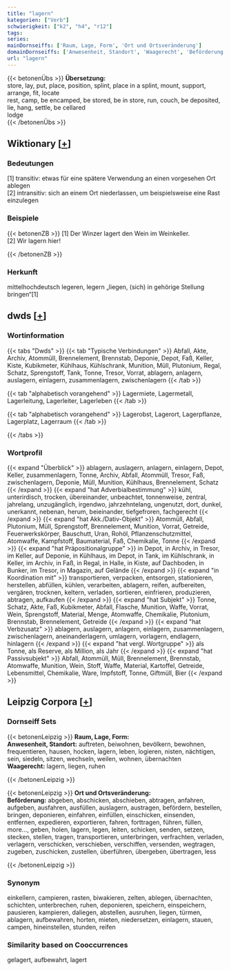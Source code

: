 ```yaml
---
title: "lagern"
kategorien: ["Verb"]
schwierigkeit: ["k2", "h4", "r12"]
tags:
series:
mainDornseiffs: ['Raum, Lage, Form', 'Ort und Ortsveränderung']
domainDornseiffs: ['Anwesenheit, Standort', 'Waagerecht', 'Beförderung']
url: "lagern"
---
```


{{< betonenÜbs >}}
**Übersetzung:**  
store, lay, put, place, position, splint, place in a splint, mount, support, arrange, fit, locate  
rest, camp, be encamped, be stored, be in store, run, couch, be deposited, lie, hang, settle, be cellared  
lodge  
{{< /betonenÜbs >}}

## Wiktionary [[+](https://de.wiktionary.org/wiki/lagern)]

### Bedeutungen
[1] transitiv: etwas für eine spätere Verwendung an einen vorgesehen Ort ablegen  
[2] intransitiv: sich an einem Ort niederlassen, um beispielsweise eine Rast einzulegen  

### Beispiele
{{< betonenZB >}}
[1] Der Winzer lagert den Wein im Weinkeller.  
[2] Wir lagern hier!  

{{< /betonenZB >}}
### Herkunft
mittelhochdeutsch legeren, legern „liegen, (sich) in gehörige Stellung bringen“[1]  



## dwds [[+](https://www.dwds.de/wb/lagern)]

### Wortinformation
{{< tabs "Dwds" >}}
{{< tab "Typische Verbindungen" >}}
Abfall, Akte, Archiv, Atommüll, Brennelement, Brennstab, Deponie, Depot, Faß, Keller, Kiste, Kubikmeter, Kühlhaus, Kühlschrank, Munition, Müll, Plutonium, Regal, Schatz, Sprengstoff, Tank, Tonne, Tresor, Vorrat, ablagern, anlagern, auslagern, einlagern, zusammenlagern, zwischenlagern
{{< /tab >}}

{{< tab "alphabetisch vorangehend" >}}
Lagermiete, Lagermetall, Lagerleitung, Lagerleiter, Lagerleben
{{< /tab >}}

{{< tab "alphabetisch vorangehend" >}}
Lagerobst, Lagerort, Lagerpflanze, Lagerplatz, Lagerraum
{{< /tab >}}

{{< /tabs >}}

### Wortprofil
{{< expand "Überblick" >}} ablagern, auslagern, anlagern, einlagern, Depot, Keller, zusammenlagern, Tonne, Archiv, Abfall, Atommüll, Tresor, Faß, zwischenlagern, Deponie, Müll, Munition, Kühlhaus, Brennelement, Schatz {{< /expand >}}
{{< expand "hat Adverbialbestimmung" >}} kühl, unterirdisch, trocken, übereinander, unbeachtet, tonnenweise, zentral, jahrelang, unzugänglich, irgendwo, jahrzehntelang, ungenutzt, dort, dunkel, unerkannt, nebenan, herum, beieinander, tiefgefroren, fachgerecht {{< /expand >}}
{{< expand "hat Akk./Dativ-Objekt" >}} Atommüll, Abfall, Plutonium, Müll, Sprengstoff, Brennelement, Munition, Vorrat, Getreide, Feuerwerkskörper, Bauschutt, Uran, Rohöl, Pflanzenschutzmittel, Atomwaffe, Kampfstoff, Baumaterial, Faß, Chemikalie, Tonne {{< /expand >}}
{{< expand "hat Präpositionalgruppe" >}} in Depot, in Archiv, in Tresor, im Keller, auf Deponie, in Kühlhaus, im Depot, in Tank, im Kühlschrank, in Keller, im Archiv, in Faß, in Regal, in Halle, in Kiste, auf Dachboden, in Bunker, im Tresor, in Magazin, auf Gelände {{< /expand >}}
{{< expand "in Koordination mit" >}} transportieren, verpacken, entsorgen, stationieren, herstellen, abfüllen, kühlen, verarbeiten, ablagern, reifen, aufbereiten, vergären, trocknen, keltern, verladen, sortieren, einfrieren, produzieren, abtragen, aufkaufen {{< /expand >}}
{{< expand "hat Subjekt" >}} Tonne, Schatz, Akte, Faß, Kubikmeter, Abfall, Flasche, Munition, Waffe, Vorrat, Wein, Sprengstoff, Material, Menge, Atomwaffe, Chemikalie, Plutonium, Brennstab, Brennelement, Getreide {{< /expand >}}
{{< expand "hat Verbzusatz" >}} ablagern, auslagern, anlagern, einlagern, zusammenlagern, zwischenlagern, aneinanderlagern, umlagern, vorlagern, endlagern, hinlagern {{< /expand >}}
{{< expand "hat vergl. Wortgruppe" >}} als Tonne, als Reserve, als Million, als Jahr {{< /expand >}}
{{< expand "hat Passivsubjekt" >}} Abfall, Atommüll, Müll, Brennelement, Brennstab, Atomwaffe, Munition, Wein, Stoff, Waffe, Material, Kartoffel, Getreide, Lebensmittel, Chemikalie, Ware, Impfstoff, Tonne, Giftmüll, Bier {{< /expand >}}

## Leipzig Corpora [[+](https://corpora.uni-leipzig.de/en/res?word=lagern&corpusId=deu_newscrawl-public_2018)]

### Dornseiff Sets
{{< betonenLeipzig >}}
**Raum, Lage, Form:**  
**Anwesenheit, Standort:** auftreten, beiwohnen, bevölkern, bewohnen, frequentieren, hausen, hocken, lagern, leben, logieren, nisten, nächtigen, sein, siedeln, sitzen, wechseln, weilen, wohnen, übernachten  
**Waagerecht:** lagern, liegen, ruhen  

{{< /betonenLeipzig >}}


{{< betonenLeipzig >}}
**Ort und Ortsveränderung:**  
**Beförderung:** abgeben, abschicken, abschieben, abtragen, anfahren, aufgeben, ausfahren, ausfüllen, auslagern, austragen, befördern, bestellen, bringen, deponieren, einfahren, einfüllen, einschicken, einsenden, entfernen, expedieren, exportieren, fahren, forttragen, führen, füllen, more..., geben, holen, lagern, legen, leiten, schicken, senden, setzen, stecken, stellen, tragen, transportieren, unterbringen, verfrachten, verladen, verlagern, verschicken, verschieben, verschiffen, versenden, wegtragen, zugeben, zuschicken, zustellen, überführen, übergeben, übertragen, less  

{{< /betonenLeipzig >}}

### Synonym
einkellern, campieren, rasten, biwakieren, zelten, ablegen, übernachten, schichten, unterbrechen, ruhen, deponieren, speichern, einspeichern, pausieren, kampieren, daliegen, abstellen, ausruhen, liegen, türmen, ablagern, aufbewahren, horten, mieten, niedersetzen, einlagern, stauen, campen, hineinstellen, stunden, reifen


### Similarity based on Cooccurrences
gelagert, aufbewahrt, lagert


